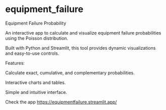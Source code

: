 # equipment_failure
Equipment Failure Probability

An interactive app to calculate and visualize equipment failure probabilities using the Poisson distribution.

Built with Python and Streamlit, this tool provides dynamic visualizations and easy-to-use controls.

Features:

Calculate exact, cumulative, and complementary probabilities.

Interactive charts and tables.

Simple and intuitive interface.

Check the app https://equipmentfailure.streamlit.app/
